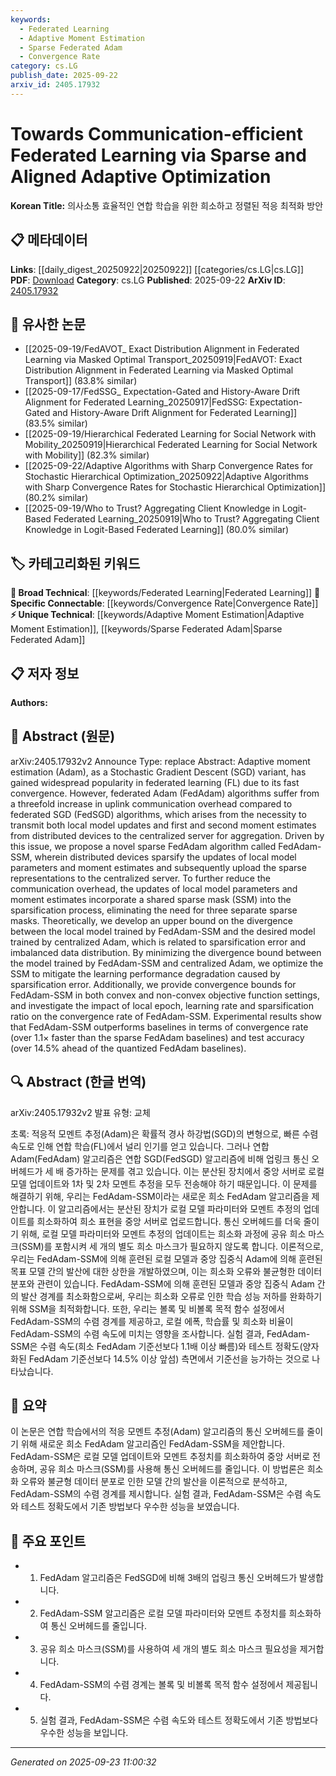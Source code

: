 ```yaml
---
keywords:
  - Federated Learning
  - Adaptive Moment Estimation
  - Sparse Federated Adam
  - Convergence Rate
category: cs.LG
publish_date: 2025-09-22
arxiv_id: 2405.17932
---
```


<!-- KEYWORD_LINKING_METADATA:
{
  "processed_timestamp": "2025-09-23T11:00:32.512361",
  "vocabulary_version": "1.0",
  "selected_keywords": [
    "Federated Learning",
    "Adaptive Moment Estimation",
    "Sparse Federated Adam",
    "Convergence Rate"
  ],
  "rejected_keywords": [],
  "similarity_scores": {
    "Federated Learning": 0.85,
    "Adaptive Moment Estimation": 0.78,
    "Sparse Federated Adam": 0.82,
    "Convergence Rate": 0.77
  },
  "extraction_method": "AI_prompt_based",
  "budget_applied": true,
  "candidates_json": {
    "candidates": [
      {
        "surface": "Federated Learning",
        "canonical": "Federated Learning",
        "aliases": [
          "FL"
        ],
        "category": "broad_technical",
        "rationale": "Federated Learning is a central theme of the paper and connects with various distributed machine learning discussions.",
        "novelty_score": 0.45,
        "connectivity_score": 0.89,
        "specificity_score": 0.68,
        "link_intent_score": 0.85
      },
      {
        "surface": "Adaptive Moment Estimation",
        "canonical": "Adaptive Moment Estimation",
        "aliases": [
          "Adam"
        ],
        "category": "unique_technical",
        "rationale": "Adaptive Moment Estimation is a key optimization technique discussed in the paper, relevant to optimization strategies in machine learning.",
        "novelty_score": 0.62,
        "connectivity_score": 0.76,
        "specificity_score": 0.82,
        "link_intent_score": 0.78
      },
      {
        "surface": "Sparse FedAdam",
        "canonical": "Sparse Federated Adam",
        "aliases": [
          "FedAdam-SSM"
        ],
        "category": "unique_technical",
        "rationale": "Sparse FedAdam is a novel algorithm introduced in the paper, enhancing federated learning efficiency.",
        "novelty_score": 0.75,
        "connectivity_score": 0.65,
        "specificity_score": 0.8,
        "link_intent_score": 0.82
      },
      {
        "surface": "Convergence Rate",
        "canonical": "Convergence Rate",
        "aliases": [],
        "category": "specific_connectable",
        "rationale": "Convergence Rate is a critical metric for evaluating the performance of optimization algorithms in federated learning.",
        "novelty_score": 0.5,
        "connectivity_score": 0.78,
        "specificity_score": 0.7,
        "link_intent_score": 0.77
      }
    ],
    "ban_list_suggestions": [
      "uplink communication",
      "local model updates",
      "test accuracy"
    ]
  },
  "decisions": [
    {
      "candidate_surface": "Federated Learning",
      "resolved_canonical": "Federated Learning",
      "decision": "linked",
      "scores": {
        "novelty": 0.45,
        "connectivity": 0.89,
        "specificity": 0.68,
        "link_intent": 0.85
      }
    },
    {
      "candidate_surface": "Adaptive Moment Estimation",
      "resolved_canonical": "Adaptive Moment Estimation",
      "decision": "linked",
      "scores": {
        "novelty": 0.62,
        "connectivity": 0.76,
        "specificity": 0.82,
        "link_intent": 0.78
      }
    },
    {
      "candidate_surface": "Sparse FedAdam",
      "resolved_canonical": "Sparse Federated Adam",
      "decision": "linked",
      "scores": {
        "novelty": 0.75,
        "connectivity": 0.65,
        "specificity": 0.8,
        "link_intent": 0.82
      }
    },
    {
      "candidate_surface": "Convergence Rate",
      "resolved_canonical": "Convergence Rate",
      "decision": "linked",
      "scores": {
        "novelty": 0.5,
        "connectivity": 0.78,
        "specificity": 0.7,
        "link_intent": 0.77
      }
    }
  ]
}
-->

# Towards Communication-efficient Federated Learning via Sparse and Aligned Adaptive Optimization

**Korean Title:** 의사소통 효율적인 연합 학습을 위한 희소하고 정렬된 적응 최적화 방안

## 📋 메타데이터

**Links**: [[daily_digest_20250922|20250922]] [[categories/cs.LG|cs.LG]]
**PDF**: [Download](https://arxiv.org/pdf/2405.17932.pdf)
**Category**: cs.LG
**Published**: 2025-09-22
**ArXiv ID**: [2405.17932](https://arxiv.org/abs/2405.17932)

## 🔗 유사한 논문
- [[2025-09-19/FedAVOT_ Exact Distribution Alignment in Federated Learning via Masked Optimal Transport_20250919|FedAVOT: Exact Distribution Alignment in Federated Learning via Masked Optimal Transport]] (83.8% similar)
- [[2025-09-17/FedSSG_ Expectation-Gated and History-Aware Drift Alignment for Federated Learning_20250917|FedSSG: Expectation-Gated and History-Aware Drift Alignment for Federated Learning]] (83.5% similar)
- [[2025-09-19/Hierarchical Federated Learning for Social Network with Mobility_20250919|Hierarchical Federated Learning for Social Network with Mobility]] (82.3% similar)
- [[2025-09-22/Adaptive Algorithms with Sharp Convergence Rates for Stochastic Hierarchical Optimization_20250922|Adaptive Algorithms with Sharp Convergence Rates for Stochastic Hierarchical Optimization]] (80.2% similar)
- [[2025-09-19/Who to Trust? Aggregating Client Knowledge in Logit-Based Federated Learning_20250919|Who to Trust? Aggregating Client Knowledge in Logit-Based Federated Learning]] (80.0% similar)

## 🏷️ 카테고리화된 키워드
**🧠 Broad Technical**: [[keywords/Federated Learning|Federated Learning]]
**🔗 Specific Connectable**: [[keywords/Convergence Rate|Convergence Rate]]
**⚡ Unique Technical**: [[keywords/Adaptive Moment Estimation|Adaptive Moment Estimation]], [[keywords/Sparse Federated Adam|Sparse Federated Adam]]

## 📋 저자 정보

**Authors:** 

## 📄 Abstract (원문)

arXiv:2405.17932v2 Announce Type: replace 
Abstract: Adaptive moment estimation (Adam), as a Stochastic Gradient Descent (SGD) variant, has gained widespread popularity in federated learning (FL) due to its fast convergence. However, federated Adam (FedAdam) algorithms suffer from a threefold increase in uplink communication overhead compared to federated SGD (FedSGD) algorithms, which arises from the necessity to transmit both local model updates and first and second moment estimates from distributed devices to the centralized server for aggregation. Driven by this issue, we propose a novel sparse FedAdam algorithm called FedAdam-SSM, wherein distributed devices sparsify the updates of local model parameters and moment estimates and subsequently upload the sparse representations to the centralized server. To further reduce the communication overhead, the updates of local model parameters and moment estimates incorporate a shared sparse mask (SSM) into the sparsification process, eliminating the need for three separate sparse masks. Theoretically, we develop an upper bound on the divergence between the local model trained by FedAdam-SSM and the desired model trained by centralized Adam, which is related to sparsification error and imbalanced data distribution. By minimizing the divergence bound between the model trained by FedAdam-SSM and centralized Adam, we optimize the SSM to mitigate the learning performance degradation caused by sparsification error. Additionally, we provide convergence bounds for FedAdam-SSM in both convex and non-convex objective function settings, and investigate the impact of local epoch, learning rate and sparsification ratio on the convergence rate of FedAdam-SSM. Experimental results show that FedAdam-SSM outperforms baselines in terms of convergence rate (over 1.1$\times$ faster than the sparse FedAdam baselines) and test accuracy (over 14.5\% ahead of the quantized FedAdam baselines).

## 🔍 Abstract (한글 번역)

arXiv:2405.17932v2 발표 유형: 교체

초록: 적응적 모멘트 추정(Adam)은 확률적 경사 하강법(SGD)의 변형으로, 빠른 수렴 속도로 인해 연합 학습(FL)에서 널리 인기를 얻고 있습니다. 그러나 연합 Adam(FedAdam) 알고리즘은 연합 SGD(FedSGD) 알고리즘에 비해 업링크 통신 오버헤드가 세 배 증가하는 문제를 겪고 있습니다. 이는 분산된 장치에서 중앙 서버로 로컬 모델 업데이트와 1차 및 2차 모멘트 추정을 모두 전송해야 하기 때문입니다. 이 문제를 해결하기 위해, 우리는 FedAdam-SSM이라는 새로운 희소 FedAdam 알고리즘을 제안합니다. 이 알고리즘에서는 분산된 장치가 로컬 모델 파라미터와 모멘트 추정의 업데이트를 희소화하여 희소 표현을 중앙 서버로 업로드합니다. 통신 오버헤드를 더욱 줄이기 위해, 로컬 모델 파라미터와 모멘트 추정의 업데이트는 희소화 과정에 공유 희소 마스크(SSM)를 포함시켜 세 개의 별도 희소 마스크가 필요하지 않도록 합니다. 이론적으로, 우리는 FedAdam-SSM에 의해 훈련된 로컬 모델과 중앙 집중식 Adam에 의해 훈련된 목표 모델 간의 발산에 대한 상한을 개발하였으며, 이는 희소화 오류와 불균형한 데이터 분포와 관련이 있습니다. FedAdam-SSM에 의해 훈련된 모델과 중앙 집중식 Adam 간의 발산 경계를 최소화함으로써, 우리는 희소화 오류로 인한 학습 성능 저하를 완화하기 위해 SSM을 최적화합니다. 또한, 우리는 볼록 및 비볼록 목적 함수 설정에서 FedAdam-SSM의 수렴 경계를 제공하고, 로컬 에폭, 학습률 및 희소화 비율이 FedAdam-SSM의 수렴 속도에 미치는 영향을 조사합니다. 실험 결과, FedAdam-SSM은 수렴 속도(희소 FedAdam 기준선보다 1.1배 이상 빠름)와 테스트 정확도(양자화된 FedAdam 기준선보다 14.5% 이상 앞섬) 측면에서 기준선을 능가하는 것으로 나타났습니다.

## 📝 요약

이 논문은 연합 학습에서의 적응 모멘트 추정(Adam) 알고리즘의 통신 오버헤드를 줄이기 위해 새로운 희소 FedAdam 알고리즘인 FedAdam-SSM을 제안합니다. FedAdam-SSM은 로컬 모델 업데이트와 모멘트 추정치를 희소화하여 중앙 서버로 전송하며, 공유 희소 마스크(SSM)를 사용해 통신 오버헤드를 줄입니다. 이 방법론은 희소화 오류와 불균형 데이터 분포로 인한 모델 간의 발산을 이론적으로 분석하고, FedAdam-SSM의 수렴 경계를 제시합니다. 실험 결과, FedAdam-SSM은 수렴 속도와 테스트 정확도에서 기존 방법보다 우수한 성능을 보였습니다.

## 🎯 주요 포인트

- 1. FedAdam 알고리즘은 FedSGD에 비해 3배의 업링크 통신 오버헤드가 발생합니다.
- 2. FedAdam-SSM 알고리즘은 로컬 모델 파라미터와 모멘트 추정치를 희소화하여 통신 오버헤드를 줄입니다.
- 3. 공유 희소 마스크(SSM)를 사용하여 세 개의 별도 희소 마스크 필요성을 제거합니다.
- 4. FedAdam-SSM의 수렴 경계는 볼록 및 비볼록 목적 함수 설정에서 제공됩니다.
- 5. 실험 결과, FedAdam-SSM은 수렴 속도와 테스트 정확도에서 기존 방법보다 우수한 성능을 보입니다.


---

*Generated on 2025-09-23 11:00:32*
